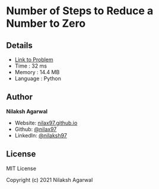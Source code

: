 # Number of Steps to Reduce a Number to Zero


## Details

* [Link to Problem](https://leetcode.com/problems/number-of-steps-to-reduce-a-number-to-zero/)
* Time : 32 ms
* Memory : 14.4 MB
* Language : Python

## Author

**Nilaksh Agarwal**

* Website: [nilax97.github.io](https://nilax97.github.io/)
* Github: [@nilax97](https://github.com/nilax97)
* LinkedIn: [@nilaksh97](https://linkedin.com/in/nilaksh97)

## License

MIT License

Copyright (c) 2021 Nilaksh Agarwal
